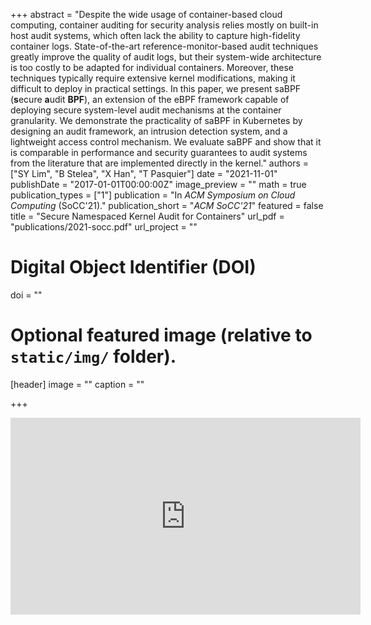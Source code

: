 +++
abstract = "Despite the wide usage of container-based cloud computing, container auditing for security analysis relies mostly on built-in host audit systems, which often lack the ability to capture high-fidelity container logs. State-of-the-art reference-monitor-based audit techniques greatly improve the quality of audit logs, but their system-wide architecture is too costly to be adapted for individual containers. Moreover, these techniques typically require extensive kernel modifications, making it difficult to deploy in practical settings. In this paper, we present saBPF (**s**ecure **a**udit **BPF**), an extension of the eBPF framework capable of deploying secure system-level audit mechanisms at the container granularity. We demonstrate the practicality of saBPF in Kubernetes by designing an audit framework, an intrusion detection system, and a lightweight access control mechanism. We evaluate saBPF and show that it is comparable in performance and security guarantees to audit systems from the literature that are implemented directly in the kernel."
authors = ["SY Lim", "B Stelea", "X Han", "T Pasquier"]
date = "2021-11-01"
publishDate = "2017-01-01T00:00:00Z"
image_preview = ""
math = true
publication_types = ["1"]
publication = "In *ACM Symposium on Cloud Computing* (SoCC'21)."
publication_short = "*ACM SoCC'21*"
featured = false
title = "Secure Namespaced Kernel Audit for Containers"
url_pdf = "publications/2021-socc.pdf"
url_project = ""

# Digital Object Identifier (DOI)
doi = ""

# Optional featured image (relative to `static/img/` folder).
[header]
image = ""
caption = ""

+++

<div align="center">
<iframe width="560" height="315" src="https://www.youtube.com/embed/4S7dr4a_Da0" title="YouTube video player" frameborder="0" allow="accelerometer; autoplay; clipboard-write; encrypted-media; gyroscope; picture-in-picture" allowfullscreen></iframe>
</div>
